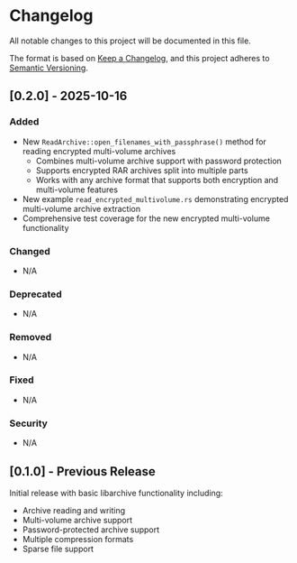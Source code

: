 # Changelog

All notable changes to this project will be documented in this file.

The format is based on [Keep a Changelog](https://keepachangelog.com/en/1.0.0/),
and this project adheres to [Semantic Versioning](https://semver.org/spec/v2.0.0.html).

## [0.2.0] - 2025-10-16

### Added

- New `ReadArchive::open_filenames_with_passphrase()` method for reading encrypted multi-volume archives
  - Combines multi-volume archive support with password protection
  - Supports encrypted RAR archives split into multiple parts
  - Works with any archive format that supports both encryption and multi-volume features
- New example `read_encrypted_multivolume.rs` demonstrating encrypted multi-volume archive extraction
- Comprehensive test coverage for the new encrypted multi-volume functionality

### Changed

- N/A

### Deprecated

- N/A

### Removed

- N/A

### Fixed

- N/A

### Security

- N/A

## [0.1.0] - Previous Release

Initial release with basic libarchive functionality including:
- Archive reading and writing
- Multi-volume archive support
- Password-protected archive support
- Multiple compression formats
- Sparse file support
